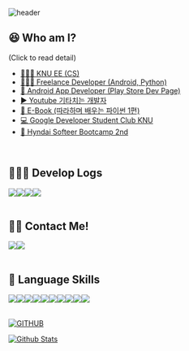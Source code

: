 ![header](https://capsule-render.vercel.app/api?type=waving&color=auto&height=300&section=header&text=Glacier%20Han&fontSize=90&animation=fadeIn&fontAlignY=38&desc=Welcome%20to%20visit%20glacier's%20space!&descAlignY=51&descAlign=62)

## 😆 Who am I?
(Click to read detail)
- [👨🏻‍🎓 KNU EE (CS)](https://see.knu.ac.kr/)<br>
- [🧑🏻‍💻 Freelance Developer (Android, Python)](https://kmong.com/@Glacier)<br>
- [📱 Android App Developer (Play Store Dev Page)](https://play.google.com/store/apps/dev?id=6544621968779634318&hl=ko)<br>
- [▶️ Youtube 기타치는 개발자](https://www.youtube.com/channel/UCURgvuyeuozBBEecR1ROZkw)<br>
- [📗 E-Book (따라하며 배우는 파이썬 1편)](https://kmong.com/gig/359766)<br>
- [💻 Google Developer Student Club KNU](https://github.com/GDSC-KNU)<br>
- [🚗 Hyndai Softeer Bootcamp 2nd](https://www.softeerbootcamp.com/)<br>


<br>

## 🧑🏻‍💻 Develop Logs
<div style="display:flex; flex-direction:row;">
    <a href="https://www.instagram.com/develop__er/">
        <img src="https://img.shields.io/badge/Instagram-E4405F?style=for-the-badge&logo=Instagram&logoColor=white"> 
    </a>
    <a href="https://kmong.com/@Glacier">
        <img src="https://img.shields.io/badge/Kmong-FFD400?style=for-the-badge&logo=square&logoColor=white"> 
    </a>
    <a href="https://h-glacier.tistory.com/">
        <img src="https://img.shields.io/badge/Tistory-648F32?style=for-the-badge&logo=Tistory&logoColor=white"> 
    </a>
    <a href="https://play.google.com/store/apps/dev?id=6544621968779634318&hl=ko">
        <img src="https://img.shields.io/badge/PlayStore-448AFF?style=for-the-badge&logo=googleplay&logoColor=white"> 
    </a>
  </div><br>

  ## 👊🏻 Contact Me!
<div style="display:flex; flex-direction:row;">
   <a href="mailto:dlwlgh1254@gmail.com">
        <img src="https://img.shields.io/badge/hbh6449@gmail.com-EA4335?style=for-the-badge&logo=Gmail&logoColor=white"> 
    </a>
    <a href="https://www.instagram.com/develop__er/">
        <img src="https://img.shields.io/badge/dm_to_me-E4405F?style=for-the-badge&logo=DM&logoColor=white"> 
    </a>
</div><br>
    
## 🔨 Language Skills
<div style="display:flex; flex-direction:row;">
<img src="https://img.shields.io/badge/Android-3DDC84?style=flat-square&logo=android&logoColor=white"/>
<img src="https://img.shields.io/badge/Kotlin-648F32?style=flat-square&logo=kotlin&logoColor=white"/>
<img src="https://img.shields.io/badge/Java-FF4444?style=flat-square&logo=Java&logoColor=white"/>
<img src="https://img.shields.io/badge/Python-3776AB?style=flat-square&logo=Python&logoColor=white"/>
<img src="https://img.shields.io/badge/C++-00599C?style=flat-square&logo=C%2B%2B&logoColor=white"/>
<br>  
<img src="https://img.shields.io/badge/Firebase-FFCA28?style=flat-square&logo=firebase&logoColor=black"/>
<img src="https://img.shields.io/badge/GitHub-181717?style=flat-square&logo=GitHub&logoColor=white"/>
<img src="https://img.shields.io/badge/Linux-FCC624?style=flat-square&logo=linux&logoColor=black"/>
<img src="https://img.shields.io/badge/Flutter-02569B?style=flat-square&logo=flutter&logoColor=white"/>
<img src="https://img.shields.io/badge/Selenium-43B02A?style=flat-square&logo=Selenium&logoColor=white"/>

</div><br>
  
[![GITHUB](https://hits.seeyoufarm.com/api/count/incr/badge.svg?url=https%3A%2F%2Fgithub.com%2Fglacier-han&count_bg=%648F32&title_bg=%648F32FF&icon=github.svg&icon_color=%23FFFFFF&title=GITHUB&edge_flat=false)](https://github.com/glacier-han)

[![Github Stats](https://github-readme-stats.vercel.app/api?username=glacier-han&theme=nord&hide_border=true&count_private=true)](https://github.com/Glacier-Han)

 
<br>

</div>

 

